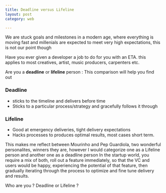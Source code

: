 ```yaml
---
title: Deadline versus Lifeline
layout: post
category: web

---
```



We are stuck goals and milestones in a modern age, where everything is moving fast and millenials are expected to meet very high expectations, this is not our point though

Have you ever given a developer a job to do for you with an ETA. this applies to most creatives, artist, music producers, carpenters etc.

Are you a **deadline** or **lifeline** person : 
This comparison will help you find out


### Deadline
- sticks to the timeline and delivers before time
- Sticks to a particular process/strategy and gracefully follows it through 

### Lifeline
- Good at emergency deliveries, tight delivery expectations
- Hacks processes to produces optimal results, most cases short term.


This makes me reflect between Mourinho and Pep Guardiola, two wonderful personalites, winners they are, however I would categorize one as a Lifeline person and another one as a deadline person
In the startup world, you require a mix of both, roll out a feature immediately, so that the VC and users would be happy, experiencing the potential of that feature, then gradually iterating through the process to optimize and fine tune delivery and results. 

Who are you ? 
Deadline or Lifeline ?

